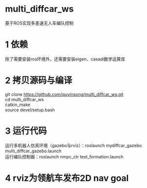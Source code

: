 # multi_diffcar_ws  
基于ROS实现多差速无人车编队控制  

# 1 依赖  
除了需要安装ros环境外，还需要安装eigen、casadi数学运算库  

# 2 拷贝源码与编译  
git clone https://github.com/quyinsong/multi_diffcar_ws.git  
cd multi_diffcar_ws  
catkin_make  
source devel/setup.bash  

# 3 运行代码  
运行多机器人仿真环境（gazebo与rviz）：roslaunch mydiffcar_gazebo multi_diffcar_gazebo.launch  
运行编队控制器：roslaunch nmpc_ctr test_formation.launch  

# 4 rviz为领航车发布2D nav goal  


